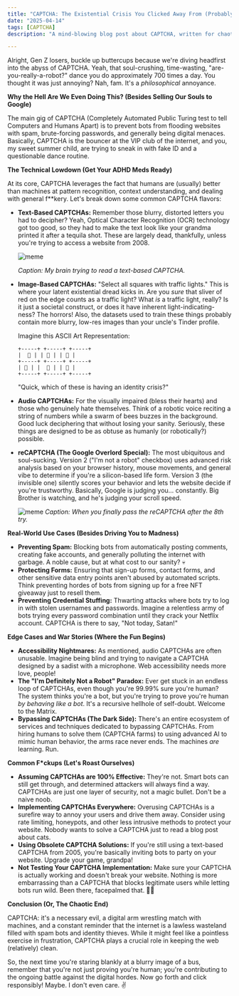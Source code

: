 ```yaml
---
title: "CAPTCHA: The Existential Crisis You Clicked Away From (Probably Incorrectly)"
date: "2025-04-14"
tags: [CAPTCHA]
description: "A mind-blowing blog post about CAPTCHA, written for chaotic Gen Z engineers."

---
```


Alright, Gen Z losers, buckle up buttercups because we're diving headfirst into the abyss of CAPTCHA. Yeah, that soul-crushing, time-wasting, "are-you-really-a-robot?" dance you do approximately 700 times a day. You thought it was just annoying? Nah, fam. It's a *philosophical* annoyance.

**Why the Hell Are We Even Doing This? (Besides Selling Our Souls to Google)**

The main gig of CAPTCHA (Completely Automated Public Turing test to tell Computers and Humans Apart) is to prevent bots from flooding websites with spam, brute-forcing passwords, and generally being digital menaces. Basically, CAPTCHA is the bouncer at the VIP club of the internet, and you, my sweet summer child, are trying to sneak in with fake ID and a questionable dance routine.

**The Technical Lowdown (Get Your ADHD Meds Ready)**

At its core, CAPTCHA leverages the fact that humans are (usually) better than machines at pattern recognition, context understanding, and dealing with general f**kery.  Let's break down some common CAPTCHA flavors:

*   **Text-Based CAPTCHAs:** Remember those blurry, distorted letters you had to decipher? Yeah, Optical Character Recognition (OCR) technology got too good, so they had to make the text look like your grandma printed it after a tequila shot. These are largely dead, thankfully, unless you're trying to access a website from 2008.

    ![meme](https://i.imgflip.com/4k7q0a.jpg)

    *Caption: My brain trying to read a text-based CAPTCHA.*

*   **Image-Based CAPTCHAs:** "Select all squares with traffic lights."  This is where your latent existential dread kicks in. Are you *sure* that sliver of red on the edge counts as a traffic light? What *is* a traffic light, really? Is it just a societal construct, or does it have inherent light-indicating-ness? The horrors! Also, the datasets used to train these things probably contain more blurry, low-res images than your uncle's Tinder profile.

    Imagine this ASCII Art Representation:

    ```
    +-----+ +-----+ +-----+
    |  🚦 | | 🚗 | | 🌲 |
    +-----+ +-----+ +-----+
    | 🏡 | |  🚦 | | 🐶 |
    +-----+ +-----+ +-----+
    ```

    "Quick, which of these is having an identity crisis?"

*   **Audio CAPTCHAs:** For the visually impaired (bless their hearts) and those who genuinely hate themselves.  Think of a robotic voice reciting a string of numbers while a swarm of bees buzzes in the background.  Good luck deciphering that without losing your sanity. Seriously, these things are designed to be as obtuse as humanly (or robotically?) possible.

*   **reCAPTCHA (The Google Overlord Special):** The most ubiquitous and soul-sucking.  Version 2 ("I'm not a robot" checkbox) uses advanced risk analysis based on your browser history, mouse movements, and general vibe to determine if you're a silicon-based life form.  Version 3 (the invisible one) silently scores your behavior and lets the website decide if you're trustworthy.  Basically, Google is judging you… constantly.  Big Brother is watching, and he's judging your scroll speed.

    ![meme](https://imgflip.com/i/51n8m)
    *Caption: When you finally pass the reCAPTCHA after the 8th try.*

**Real-World Use Cases (Besides Driving You to Madness)**

*   **Preventing Spam:** Blocking bots from automatically posting comments, creating fake accounts, and generally polluting the internet with garbage. A noble cause, but at what cost to our sanity? 💀
*   **Protecting Forms:** Ensuring that sign-up forms, contact forms, and other sensitive data entry points aren't abused by automated scripts. Think preventing hordes of bots from signing up for a free NFT giveaway just to resell them.
*   **Preventing Credential Stuffing:** Thwarting attacks where bots try to log in with stolen usernames and passwords. Imagine a relentless army of bots trying every password combination until they crack your Netflix account. CAPTCHA is there to say, "Not today, Satan!"

**Edge Cases and War Stories (Where the Fun Begins)**

*   **Accessibility Nightmares:**  As mentioned, audio CAPTCHAs are often unusable.  Imagine being blind and trying to navigate a CAPTCHA designed by a sadist with a microphone.  Web accessibility needs more love, people!
*   **The "I'm Definitely Not a Robot" Paradox:** Ever get stuck in an endless loop of CAPTCHAs, even though you're 99.99% sure you're human? The system thinks you're a bot, but you're trying to prove you're human *by behaving like a bot*. It's a recursive hellhole of self-doubt. Welcome to the Matrix.
*   **Bypassing CAPTCHAs (The Dark Side):**  There's an entire ecosystem of services and techniques dedicated to bypassing CAPTCHAs.  From hiring humans to solve them (CAPTCHA farms) to using advanced AI to mimic human behavior, the arms race never ends. The machines *are* learning.  Run.

**Common F\*ckups (Let's Roast Ourselves)**

*   **Assuming CAPTCHAs are 100% Effective:** They're not.  Smart bots can still get through, and determined attackers will always find a way.  CAPTCHAs are just one layer of security, not a magic bullet.  Don't be a naive noob.
*   **Implementing CAPTCHAs Everywhere:** Overusing CAPTCHAs is a surefire way to annoy your users and drive them away.  Consider using rate limiting, honeypots, and other less intrusive methods to protect your website.  Nobody wants to solve a CAPTCHA just to read a blog post about cats.
*   **Using Obsolete CAPTCHA Solutions:**  If you're still using a text-based CAPTCHA from 2005, you're basically inviting bots to party on your website.  Upgrade your game, grandpa!
*   **Not Testing Your CAPTCHA Implementation:** Make sure your CAPTCHA is actually working and doesn't break your website.  Nothing is more embarrassing than a CAPTCHA that blocks legitimate users while letting bots run wild. Been there, facepalmed that. 🤦‍♀️

**Conclusion (Or, The Chaotic End)**

CAPTCHA: it's a necessary evil, a digital arm wrestling match with machines, and a constant reminder that the internet is a lawless wasteland filled with spam bots and identity thieves.  While it might feel like a pointless exercise in frustration, CAPTCHA plays a crucial role in keeping the web (relatively) clean.

So, the next time you're staring blankly at a blurry image of a bus, remember that you're not just proving you're human; you're contributing to the ongoing battle against the digital hordes. Now go forth and click responsibly! Maybe. I don't even care. ✌️
